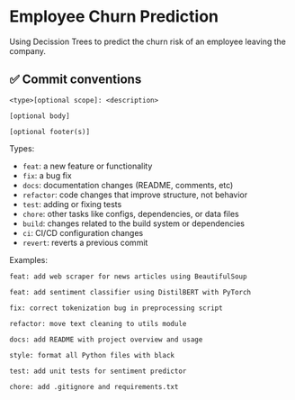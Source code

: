 # Employee Churn Prediction
Using Decission Trees to predict the churn risk of an employee leaving the company.


## ✅ Commit conventions

```
<type>[optional scope]: <description>

[optional body]

[optional footer(s)]
```

Types:
- `feat`: a new feature or functionality
- `fix`: a bug fix
- `docs`: documentation changes (README, comments, etc)
- `refactor`: code changes that improve structure, not behavior
- `test`: adding or fixing tests
- `chore`: other tasks like configs, dependencies, or data files
- `build`: changes related to the build system or dependencies
- `ci`: CI/CD configuration changes
- `revert`: reverts a previous commit

Examples:

```
feat: add web scraper for news articles using BeautifulSoup

feat: add sentiment classifier using DistilBERT with PyTorch

fix: correct tokenization bug in preprocessing script

refactor: move text cleaning to utils module

docs: add README with project overview and usage

style: format all Python files with black

test: add unit tests for sentiment predictor

chore: add .gitignore and requirements.txt
```